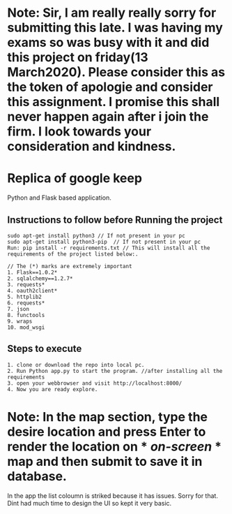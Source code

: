 # Note: Sir, I am really really sorry for submitting this late. I was having my exams so was busy with it and did this project on friday(13 March2020). Please consider this as the token of apologie and consider this assignment. I promise this shall never happen again after i join the firm. I look towards your consideration and kindness.

# Replica of google keep

Python and Flask based application.

## Instructions to follow before Running the project
```
sudo apt-get install python3 // If not present in your pc
sudo apt-get install python3-pip  // If not present in your pc
Run: pip install -r requirements.txt // This will install all the requirements of the project listed below:.

// The (*) marks are extremely important
1. Flask==1.0.2*
2. sqlalchemy==1.2.7*
3. requests*
4. oauth2client*
5. httplib2
6. requests*
7. json
8. functools
9. wraps
10. mod_wsgi
```


## Steps to execute 
```
1. clone or download the repo into local pc.
2. Run Python app.py to start the program. //after installing all the requirements
3. open your webbrowser and visit http://localhost:8000/
4. Now you are ready explore.
```

# Note: In the map section, type the desire location and press Enter to render the location on * *on-screen* * map and then submit to save it in database.
In the app the list coloumn is striked because it has issues. Sorry for that.
Dint had much time to design the UI so kept it very basic.
